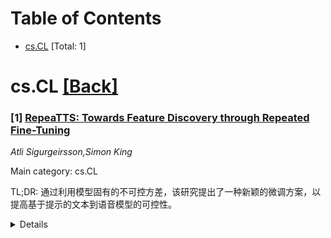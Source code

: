 <div id=toc></div>

# Table of Contents

- [cs.CL](#cs.CL) [Total: 1]


<div id='cs.CL'></div>

# cs.CL [[Back]](#toc)

### [1] [RepeaTTS: Towards Feature Discovery through Repeated Fine-Tuning](https://arxiv.org/abs/2507.08012)
*Atli Sigurgeirsson,Simon King*

Main category: cs.CL

TL;DR: 通过利用模型固有的不可控方差，该研究提出了一种新颖的微调方案，以提高基于提示的文本到语音模型的可控性。


<details>
  <summary>Details</summary>
Motivation: 基于提示的文本到语音模型允许用户通过自然语言指令控制语音的不同方面，例如语速和感知性别。虽然用户友好，但这种方法一方面受到限制：控制仅限于训练期间暴露给模型的声学特征，另一方面过于灵活：相同的输入会产生反映在语料库统计数据中的不可控变化。

Method: 利用模型不可控的方差，通过主成分分析确定潜在特征，并将其作为二次微调的新标签。

Result: 在冰岛语语音语料库上训练的两个模型（一个具有情感披露，一个没有情感披露）上评估了所提出的方法。在没有情感披露的模型的情况下，该方法产生连续和离散的特征，提高了模型的整体可控性。

Conclusion: 通过对数千个合成样本的主成分分析，我们确定了潜在特征，这些特征解释了输出方差的最大比例，并将它们作为二次微调的新标签。对于没有情感披露的模型，该方法产生连续和离散的特征，提高了模型的整体可控性。

Abstract: A Prompt-based Text-To-Speech model allows a user to control different
aspects of speech, such as speaking rate and perceived gender, through natural
language instruction. Although user-friendly, such approaches are on one hand
constrained: control is limited to acoustic features exposed to the model
during training, and too flexible on the other: the same inputs yields
uncontrollable variation that are reflected in the corpus statistics.
  We investigate a novel fine-tuning regime to address both of these issues at
the same time by exploiting the uncontrollable variance of the model. Through
principal component analysis of thousands of synthesised samples, we determine
latent features that account for the highest proportion of the output variance
and incorporate them as new labels for secondary fine-tuning. We evaluate the
proposed methods on two models trained on an expressive Icelandic speech
corpus, one with emotional disclosure and one without. In the case of the model
without emotional disclosure, the method yields both continuous and discrete
features that improve overall controllability of the model.

</details>
